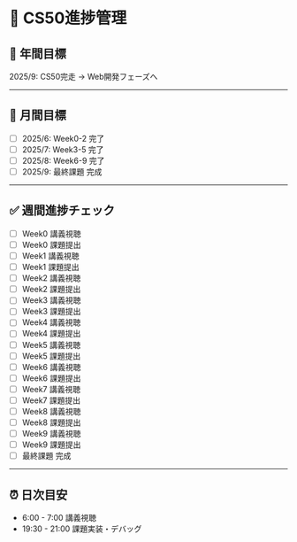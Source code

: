 # 🌟 CS50進捗管理

## 🎯 年間目標
2025/9: CS50完走 → Web開発フェーズへ

---

## 📅 月間目標
- [ ] 2025/6: Week0-2 完了
- [ ] 2025/7: Week3-5 完了
- [ ] 2025/8: Week6-9 完了
- [ ] 2025/9: 最終課題 完成

---

## ✅ 週間進捗チェック
- [ ] Week0 講義視聴
- [ ] Week0 課題提出
- [ ] Week1 講義視聴
- [ ] Week1 課題提出
- [ ] Week2 講義視聴
- [ ] Week2 課題提出
- [ ] Week3 講義視聴
- [ ] Week3 課題提出
- [ ] Week4 講義視聴
- [ ] Week4 課題提出
- [ ] Week5 講義視聴
- [ ] Week5 課題提出
- [ ] Week6 講義視聴
- [ ] Week6 課題提出
- [ ] Week7 講義視聴
- [ ] Week7 課題提出
- [ ] Week8 講義視聴
- [ ] Week8 課題提出
- [ ] Week9 講義視聴
- [ ] Week9 課題提出
- [ ] 最終課題 完成

---

## ⏰ 日次目安
- 6:00 - 7:00 講義視聴
- 19:30 - 21:00 課題実装・デバッグ

